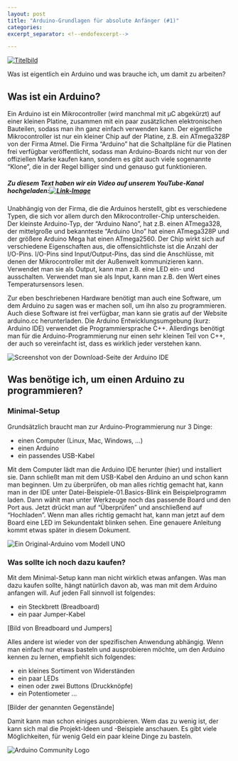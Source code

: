 ```yaml
---
layout: post
title: "Arduino-Grundlagen für absolute Anfänger (#1)"
categories:
excerpt_separator: <!--endofexcerpt-->

---
```


[![Titelbild](../../../../robotic-tutorials/assets/media/tutorial_absolute_anfaenger/preview_anfaenger.png)](https://nikoro1904.github.io/robotic-tutorials/2020/08/18/ArduinofuerAbsoluteAnfaenger.html)

Was ist eigentlich ein Arduino und was brauche ich, um damit zu arbeiten?

<!--endofexcerpt-->

## Was ist ein Arduino?

Ein Arduino ist ein Mikrocontroller (wird manchmal mit µC abgekürzt) auf einer kleinen Platine, zusammen mit ein paar zusätzlichen elektronischen Bauteilen, sodass man ihn ganz einfach verwenden kann. Der eigentliche Mikrocontroller ist nur ein kleiner Chip auf der Platine, z.B. ein ATmega328P von der Firma Atmel. Die Firma “Arduino” hat die Schaltpläne für die Platinen frei verfügbar veröffentlicht, sodass man Arduino-Boards nicht nur von der offiziellen Marke kaufen kann, sondern es gibt auch viele sogenannte “Klone”, die in der Regel billiger sind und genauso gut funktionieren. 

##### Zu diesem Text haben wir ein Video auf unserem YouTube-Kanal hochgeladen:[<img src="../../../../../robotic-tutorials/assets/media/Youtube_Link_images/yt_link_absolute_anfaenger.jpg" alt="Link-Image">](https://www.youtube.com/watch?v=b-VcfwqDJLU)

Unabhängig von der Firma, die die Arduinos herstellt, gibt es verschiedene Typen, die sich vor allem durch den Mikrocontroller-Chip unterscheiden. Der kleinste Arduino-Typ, der “Arduino Nano”, hat z.B. einen ATmega328, der mittelgroße und bekannteste “Arduino Uno” hat einen ATmega328P und der größere Arduino Mega hat einen ATmega2560. Der Chip wirkt sich auf verschiedene Eigenschaften aus, die offensichtlichste ist die Anzahl der I/O-Pins. I/O-Pins sind Input/Output-Pins, das sind die Anschlüsse, mit denen der Mikrocontroller mit der Außenwelt kommunizieren kann. Verwendet man sie als Output, kann man z.B. eine LED ein- und ausschalten. Verwendet man sie als Input, kann man z.B. den Wert eines Temperatursensors lesen.

Zur eben beschriebenen Hardware benötigt man auch eine Software, um dem Arduino zu sagen was er machen soll, um ihn also zu programmieren. Auch diese Software ist frei verfügbar, man kann sie gratis auf der Website arduino.cc herunterladen. Die Arduino Entwicklungsumgebung (kurz: Arduino IDE) verwendet die Programmiersprache C++. Allerdings benötigt man für die Arduino-Programmierung nur einen sehr kleinen Teil von C++, der auch so vereinfacht ist, dass es wirklich jeder verstehen kann.

![Screenshot von der Download-Seite der Arduino IDE](../../../assets/media/tutorial_absolute_anfaenger/download_screenshot.jpg "Screenshot von der Download-Seite der Arduino IDE")

## Was benötige ich, um einen Arduino zu programmieren?

### Minimal-Setup

Grundsätzlich braucht man zur Arduino-Programmierung nur 3 Dinge:

- einen Computer (Linux, Mac, Windows, …)
- einen Arduino
- ein passendes USB-Kabel

Mit dem Computer lädt man die Arduino IDE herunter (hier) und installiert sie. Dann schließt man mit dem USB-Kabel den Arduino an und schon kann man beginnen. Um zu überprüfen, ob man alles richtig gemacht hat, kann man in der IDE unter Datei-Beispiele-01.Basics-Blink ein Beispielprogramm laden. Dann wählt man unter Werkzeuge noch das passende Board und den Port aus. Jetzt drückt man auf “Überprüfen” und anschließend auf “Hochladen”. Wenn man alles richtig gemacht hat, kann man jetzt auf dem Board eine LED im Sekundentakt blinken sehen. Eine genauere Anleitung kommt etwas später in diesem Dokument.

![Ein Original-Arduino vom Modell UNO](../../../assets/media/tutorial_absolute_anfaenger/arduino-stock.jpg "Ein Original-Arduino vom Modell UNO")

### Was sollte ich noch dazu kaufen?

Mit dem Minimal-Setup kann man nicht wirklich etwas anfangen. Was man dazu kaufen sollte, hängt natürlich davon ab, was man mit dem Arduino anfangen will. Auf jeden Fall sinnvoll ist folgendes:

- ein Steckbrett (Breadboard)
- ein paar Jumper-Kabel 

[Bild von Breadboard und Jumpers]

Alles andere ist wieder von der spezifischen Anwendung abhängig. Wenn man einfach nur etwas basteln und ausprobieren möchte, um den Arduino kennen zu lernen, empfiehlt sich folgendes:

- ein kleines Sortiment von Widerständen
- ein paar LEDs
- einen oder zwei Buttons (Druckknöpfe)
- ein Potentiometer
  …

[Bilder der genannten Gegenstände]

Damit kann man schon einiges ausprobieren. Wem das zu wenig ist, der kann sich mal die Projekt-Ideen und -Beispiele anschauen. Es gibt viele Möglichkeiten, für wenig Geld ein paar kleine Dinge zu basteln.

![Arduino Community Logo](../../../assets/media/tutorial_absolute_anfaenger/ArduinoCommunityLogo.png "Arduino Community Logo")
